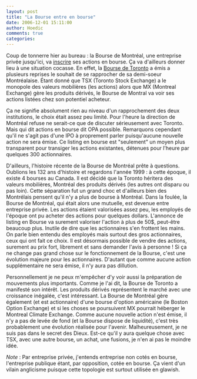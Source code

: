 ```yaml
---
layout: post
title: "La Bourse entre en bourse"
date: 2006-12-01 15:11:00
author: Hoedic
comments: true
categories: 
---
```



Coup de tonnerre hier au bureau : la Bourse de Montréal, une entreprise privée jusqu'ici, va [inscrire](http://www.m-x.ca/f_comm_press_fr/21-06_fr.pdf) ses actions en bourse. Ça va d'ailleurs donner lieu à une situation cocasse. En effet, la [Bourse de Toronto](http://www.tsx.com) a émis a plusieurs reprises le souhait de se rapprocher de sa demi-soeur Montréalaise. Étant donné que TSX (Toronto Stock Exchange) a le monopole des valeurs mobilières (les actions) alors que MX (Montreal Exchange) gère les produits dérivés, le Bourse de Montral va voir ses actions listées chez son potentiel acheteur.

Ça ne signifie absolument rien au niveau d'un rapprochement des deux institutions, le choix était assez peu limité. Pour l'heure la direction de Montréal refuse ne serait-ce que de discuter sérieusement avec Toronto. Mais qui dit actions en bourse dit OPA possible. Remarquons cependant qu'il ne s'agit pas d'une IPO à proprement parler puisqu'aucune nouvelle action ne sera émise. Ce listing en bourse est "seulement" un moyen plus transparent pour transiger les actions existantes, détenues pour l'heure par quelques 300 actionnaires.

D'ailleurs, l'histoire récente de la Bourse de Montréal prête à questions. Oublions les 132 ans d'histoire et regardons l'année 1999 : à cette époque, il existe 4 bourses au Canada. Il est décidé que la Toronto héritera des valeurs mobilières, Montréal des produits dérivés (les autres ont disparu ou pas loin). Cette séparation fut un grand choc et d'ailleurs bien des Montrélais pensent qu'il n'y a plus de bourse à Montréal. Dans la foulée, la Bourse de Montréal, qui était alors une mutuelle, est devenue entre entreprise privée. Les actions étaient valorisées assez peu, les employés de l'époque ont pu acheter des actions pour quelques dollars. L'annonce de listing en Bourse va surement valoriser l'action à plus de 50$, peut-être beaucoup plus. Inutile de dire que les actionnaires s'en frottent les mains. On parle bien entendu des employés mais surtout des gros actionnaires, ceux qui ont fait ce choix. Il est désormais possible de vendre des actions, surement au prix fort, librement et sans demander l'avis à personne ! Si ça ne change pas grand chose sur le fonctionnement de la Bourse, c'est une évolution majeure pour les actionnaires. D'autant que comme aucune action supplémentaire ne sera émise, il n'y aura pas dillution.

Personnellement je ne peux m'empêcher d'y voir aussi la préparation de mouvements plus importants. Comme je l'ai dit, la Bourse de Toronto a manifesté son intérêt. Les produits dérivés représentent le marché avec une croissance inégalée, c'est intéressant. La Bourse de Montréal gère également (et est actionnaire) d'une bourse d'option américaine (le Boston Option Exchange) et si les choses se poursuivent MX pourrait héberger le Montreal Climate Exchange. Comme aucune nouvelle action n'est émise, il n'y a pas de levée de fond (et la Bourse dispose de liquidité), c'est très probablement une évolution réalisée pour l'avenir. Malheureusement, je ne suis pas dans le secret des Dieux. Est-ce qu'il y aura quelque chose avec TSX, avec une autre bourse, un achat, une fusions, je n'en ai pas le moindre idée.

*Note* : Par entreprise privée, j'entends entreprise non cotés en bourse, l'entreprise publique étant, par opposition, cotée en bourse. Ça vient d'un vilain anglicisme puisque cette topologie est surtout utilisée en glawish.